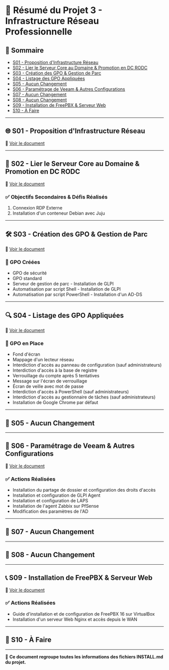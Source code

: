# 📌 Résumé du Projet 3 - Infrastructure Réseau Professionnelle

## 📖 Sommaire

- [S01 - Proposition d'Infrastructure Réseau](#s01---proposition-dinfrastructure-réseau)
- [S02 - Lier le Serveur Core au Domaine & Promotion en DC RODC](#s02---lier-le-serveur-core-au-domaine--promotion-en-dc-rodc)
- [S03 - Création des GPO & Gestion de Parc](#s03---création-des-gpo--gestion-de-parc)
- [S04 - Listage des GPO Appliquées](#s04---listage-des-gpo-appliquées)
- [S05 - Aucun Changement](#s05---aucun-changement)
- [S06 - Paramétrage de Veeam & Autres Configurations](#s06---paramétrage-de-veeam--autres-configurations)
- [S07 - Aucun Changement](#s07---aucun-changement)
- [S08 - Aucun Changement](#s08---aucun-changement)
- [S09 - Installation de FreePBX & Serveur Web](#s09---installation-de-freepbx--serveur-web)
- [S10 - À Faire](#s10---à-faire)

---

## 🌐 S01 - Proposition d'Infrastructure Réseau
📌 [Voir le document](https://github.com/WildCodeSchool/TSSR-2411-P3-G1-BillU/blob/main/S01/S01_INSTALL.md)

---

## 🏢 S02 - Lier le Serveur Core au Domaine & Promotion en DC RODC
📌 [Voir le document](https://github.com/WildCodeSchool/TSSR-2411-P3-G1-BillU/blob/main/S02/S02_INSTALL.md)

### ✅ Objectifs Secondaires & Défis Réalisés
1. Connexion RDP Externe
2. Installation d'un conteneur Debian avec Juju

---

## 🛠 S03 - Création des GPO & Gestion de Parc
📌 [Voir le document](https://github.com/WildCodeSchool/TSSR-2411-P3-G1-BillU/blob/main/S03/S03_INSTALL.md)

### 📌 GPO Créées
- GPO de sécurité
- GPO standard
- Serveur de gestion de parc - Installation de GLPI
- Automatisation par script Shell - Installation de GLPI
- Automatisation par script PowerShell - Installation d'un AD-DS

---

## 🔍 S04 - Listage des GPO Appliquées
📌 [Voir le document](https://github.com/WildCodeSchool/TSSR-2411-P3-G1-BillU/blob/main/S04/S05_INSTALL.md)

### 📌 GPO en Place
- Fond d'écran
- Mappage d'un lecteur réseau
- Interdiction d'accès au panneau de configuration (sauf administrateurs)
- Interdiction d'accès à la base de registre
- Verrouillage du compte après 5 tentatives
- Message sur l'écran de verrouillage
- Écran de veille avec mot de passe
- Interdiction d'accès à PowerShell (sauf administrateurs)
- Interdiction d'accès au gestionnaire de tâches (sauf administrateurs)
- Installation de Google Chrome par défaut

---

## 🚫 S05 - Aucun Changement

---

## 🔧 S06 - Paramétrage de Veeam & Autres Configurations
📌 [Voir le document](https://github.com/WildCodeSchool/TSSR-2411-P3-G1-BillU/blob/main/S06/S06_INSTALL.md)

### ✅ Actions Réalisées
- Installation du partage de dossier et configuration des droits d'accès
- Installation et configuration de GLPI Agent
- Installation et configuration de LAPS
- Installation de l'agent Zabbix sur PfSense
- Modification des paramètres de l'AD

---

## 🚫 S07 - Aucun Changement

---

## 🚫 S08 - Aucun Changement

---

## 📞 S09 - Installation de FreePBX & Serveur Web
📌 [Voir le document](https://github.com/WildCodeSchool/TSSR-2411-P3-G1-BillU/blob/main/S09/S09_INSTALL.md)

### ✅ Actions Réalisées
- Guide d'installation et de configuration de FreePBX 16 sur VirtualBox
- Installation d'un serveur Web Nginx et accès depuis le WAN

---

## 🚀 S10 - À Faire

---

📌 **Ce document regroupe toutes les informations des fichiers INSTALL.md du projet.**
